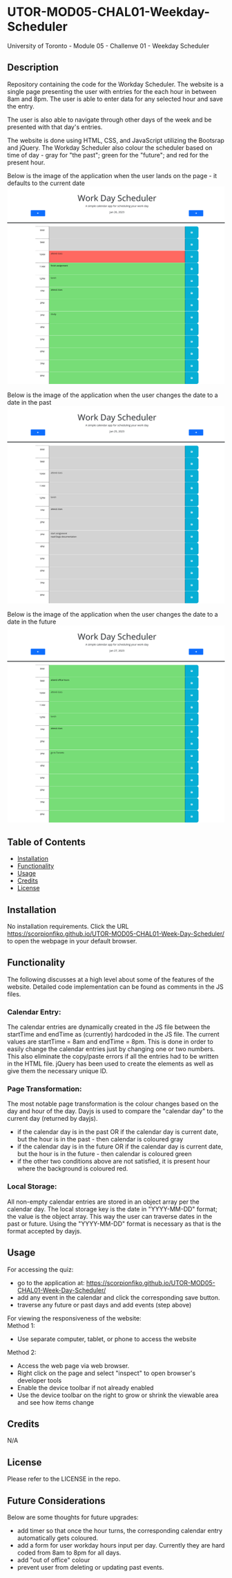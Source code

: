 # UTOR-MOD05-CHAL01-Weekday-Scheduler
University of Toronto - Module 05 - Challenve 01 - Weekday Scheduler

## Description

Repository containing the code for the Workday Scheduler. The website is a single page presenting the user with entries for the each hour in between 8am and 8pm. The user is able to enter data for any selected hour and save the entry. 

The user is also able to navigate through other days of the week and be presented with that day's entries. 

The website is done using HTML, CSS, and JavaScript utilizing the Bootsrap and jQuery. The Workday Scheduler also colour the scheduler based on time of day - gray for "the past"; green for the "future"; and red for the present hour. 

Below is the image of the application when the user lands on the page - it defaults to the current date
![Workday Scheduler Current Day](./assets/images/WDS-01-current-day.png)

Below is the image of the application when the user changes the date to a date in the past
![Workday Scheduler Previous Day](./assets/images/WDS-02-past-day.png)

Below is the image of the application when the user changes the date to a date in the future
![Workday Scheduler Next Day](./assets/images/WDS-03-future-day.png)


## Table of Contents

- [Installation](#installation)
- [Functionality](#functionality)
- [Usage](#usage)
- [Credits](#credits)
- [License](#license)

## Installation

No installation requirements. Click the URL https://scorpionfiko.github.io/UTOR-MOD05-CHAL01-Week-Day-Scheduler/ to open the webpage in your default browser.

## Functionality

The following discusses at a high level about some of the features of the website. Detailed code implementation can be found as comments in the JS files.

### Calendar Entry:

The calendar entries are dynamically created in the JS file between the startTime and endTime as (currently) hardcoded in the JS file. The current values are startTime = 8am and endTime = 8pm. This is done in order to easily change the calendar entries just by changing one or two numbers. This also eliminate the copy/paste errors if all the entries had to be written in the HTML file. jQuery has been used to create the elements as well as give them the necessary unique ID.

### Page Transformation:

The most notable page transformation is the colour changes based on the day and hour of the day. Dayjs is used to compare the "calendar day" to the current day (returned by dayjs). 
- if the calendar day is in the past OR if the calendar day is current date, but the hour is in the past - then calendar is coloured gray
- if the calendar day is in the future OR if the calendar day is current date, but the hour is in the future - then calendar is coloured green
- if the other two conditions above are not satisfied, it is present hour where the background is coloured red.

### Local Storage:

All non-empty calendar entries are stored in an object array per the calendar day. The local storage key is the date in "YYYY-MM-DD" format; the value is the object array. This way the user can traverse dates in the past or future. Using the "YYYY-MM-DD" format is necessary as that is the format accepted by dayjs.

## Usage

For accessing the quiz:<br>

- go to the application at: https://scorpionfiko.github.io/UTOR-MOD05-CHAL01-Week-Day-Scheduler/
- add any event in the calendar and click the corresponding save button.
- traverse any future or past days and add events (step above)


For viewing the responsiveness of the website:<br />
Method 1:

- Use separate computer, tablet, or phone to access the website

Method 2:

- Access the web page via web browser.
- Right click on the page and select "inspect" to open browser's developer tools
- Enable the device toolbar if not already enabled
- Use the device toolbar on the right to grow or shrink the viewable area and see how items change

## Credits

N/A


## License

Please refer to the LICENSE in the repo.

## Future Considerations

Below are some thoughts for future upgrades:
- add timer so that once the hour turns, the corresponding calendar entry automatically gets coloured.
- add a form for user workday hours input per day. Currently they are hard coded from 8am to 8pm for all days.
- add "out of office" colour
- prevent user from deleting or updating past events.
